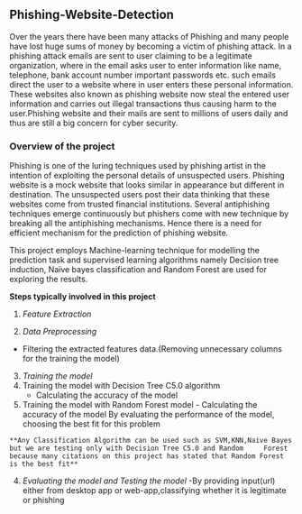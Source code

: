 ## Phishing-Website-Detection

Over the years there have been many attacks of Phishing and many people have lost huge sums of money by becoming a victim of phishing attack. In a phishing attack emails are sent to user claiming to be a legitimate organization, where in the email asks user to enter information like name, telephone, bank account number important passwords etc. such emails direct the user to a website where in user enters these personal information. These websites also known as phishing website now steal the entered user information and carries out
illegal transactions thus causing harm to the user.Phishing website and their mails are sent to millions of users daily and thus are still a big concern for cyber security.


### Overview of the project

Phishing is one of the luring techniques used by phishing artist in the intention of exploiting the personal details of unsuspected users. Phishing website is a mock website that looks similar in appearance but different in destination. The unsuspected users post their data thinking that these websites come from trusted financial institutions. Several antiphishing techniques emerge continuously but phishers come with new technique by breaking all the antiphishing mechanisms. Hence there is a need for efficient mechanism for the prediction of phishing website.

This project employs Machine-learning technique for modelling the prediction task and supervised learning algorithms namely Decision tree induction, Naïve bayes classification and Random Forest are used for exploring the results. 

**Steps typically involved in this project**
1. _Feature Extraction_
  
2. _Data Preprocessing_
  - Filtering the extracted features data.(Removing unnecessary columns for the training the model)

3. _Training the model_
  1. Training the model with Decision Tree C5.0 algorithm
     - Calculating the accuracy of the model
  2. Training the model with Random Forest model 
    - Calculating the accuracy of the model
  By evaluating the performance of the model, choosing the best fit for this problem
  
    **Any Classification Algorithm can be used such as SVM,KNN,Naive Bayes but we are testing only with Decision Tree C5.0 and Random     Forest because many citations on this project has stated that Random Forest is the best fit**

4. _Evaluating the model and Testing the model_
    -By providing input(url) either from desktop app or web-app,classifying whether it is legitimate or phishing
    




